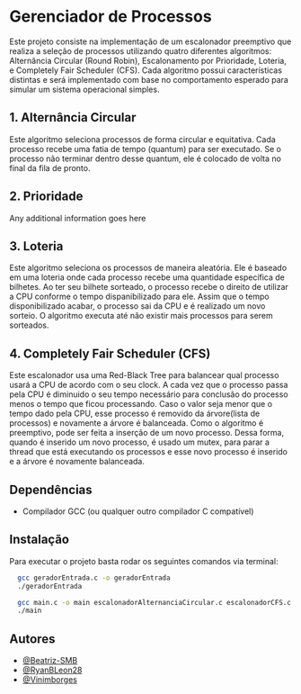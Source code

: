 
# Gerenciador de Processos

Este projeto consiste na implementação de um escalonador preemptivo que realiza a seleção de processos utilizando quatro diferentes algoritmos: Alternância Circular (Round Robin), Escalonamento por Prioridade, Loteria, e Completely Fair Scheduler (CFS). Cada algoritmo possui características distintas e será implementado com base no comportamento esperado para simular um sistema operacional simples.




## 1. Alternância Circular

Este algoritmo seleciona processos de forma circular e equitativa. Cada processo recebe uma fatia de tempo (quantum) para ser executado. Se o processo não terminar dentro desse quantum, ele é colocado de volta no final da fila de pronto.


## 2. Prioridade

Any additional information goes here



## 3. Loteria

Este algoritmo seleciona os processos de maneira aleatória. Ele é baseado em uma loteria onde cada processo recebe uma quantidade específica de
bilhetes. Ao ter seu bilhete sorteado, o processo recebe o direito de utilizar a CPU conforme o tempo dispanibilizado para ele. Assim que o tempo
disponibilizado acabar, o processo sai da CPU e é realizado um novo sorteio. O algoritmo executa até não existir mais processos para serem sorteados.



## 4. Completely Fair Scheduler (CFS)

Este escalonador usa uma Red-Black Tree para balancear qual processo usará a CPU de acordo com o seu clock. A cada vez que o processo passa pela CPU é diminuido o seu tempo necessário para conclusão do processo menos o tempo que ficou processando. Caso o valor seja menor que o tempo dado pela CPU, esse processo é removido da árvore(lista de processos) e novamente a árvore é balanceada.
Como o algoritmo é preemptivo, pode ser feita a inserção de um novo processo. Dessa forma, quando é inserido um novo processo, é usado um mutex, para parar a thread que está executando os processos e esse novo processo é inserido e a árvore é novamente balanceada.


## Dependências

- Compilador GCC (ou qualquer outro compilador C compatível)


## Instalação

Para executar o projeto basta rodar os seguintes comandos via terminal:

```bash
  gcc geradorEntrada.c -o geradorEntrada
  ./geradorEntrada
```
```bash
  gcc main.c -o main escalonadorAlternanciaCircular.c escalonadorCFS.c escalonadorLoteria.c escalonadorPrioridade.c `pkg-config --cflags --libs glib-2.0`
  ./main
```

## Autores
- [@Beatriz-SMB](https://github.com/Beatriz-SMB)
- [@RyanBLeon28](https://github.com/RyanBLeon28)
- [@Vinimborges](https://github.com/Vinimborges)

